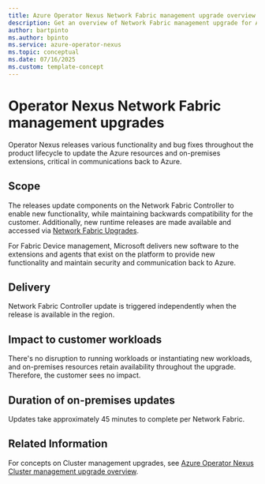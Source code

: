 ```yaml
---
title: Azure Operator Nexus Network Fabric management upgrade overview
description: Get an overview of Network Fabric management upgrade for Azure Operator Nexus.
author: bartpinto
ms.author: bpinto
ms.service: azure-operator-nexus
ms.topic: conceptual
ms.date: 07/16/2025
ms.custom: template-concept
---
```


# Operator Nexus Network Fabric management upgrades
Operator Nexus releases various functionality and bug fixes throughout the product lifecycle to update the Azure resources and on-premises extensions, critical in communications back to Azure. 

## Scope
The releases update components on the Network Fabric Controller to enable new functionality, while maintaining backwards compatibility for the customer. Additionally, new runtime releases are made available and accessed via [Network Fabric Upgrades](./howto-upgrade-nexus-fabric.md).

For Fabric Device management, Microsoft delivers new software to the extensions and agents that exist on the platform to provide new functionality and maintain security and communication back to Azure.

## Delivery
Network Fabric Controller update is triggered independently when the release is available in the region.

## Impact to customer workloads
There's no disruption to running workloads or instantiating new workloads, and on-premises resources retain availability throughout the upgrade. Therefore, the customer sees no impact. 

## Duration of on-premises updates
Updates take approximately 45 minutes to complete per Network Fabric.

## Related Information
For concepts on Cluster management upgrades, see [Azure Operator Nexus Cluster management upgrade overview](./concepts-cluster-management-upgrade.md).
